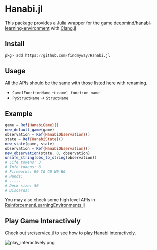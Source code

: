 # Hanabi.jl

This package provides a Julia wrapper for the game [deepmind/hanabi-learning-environment](https://github.com/deepmind/hanabi-learning-environment) with [Clang.jl](https://github.com/JuliaInterop/Clang.jl)

## Install

```julia
pkg> add https://github.com/findmyway/Hanabi.jl
```

## Usage

All the APIs should be the same with those listed [here](https://github.com/findmyway/hanabi-learning-environment/blob/master/pyhanabi.h) with renaming.

- `CamelFunctionName` -> `camel_function_name`
- `PyStructName` -> `StructName`

## Example

```julia
game = Ref{HanabiGame}()
new_default_game(game)
observation = Ref{HanabiObservation}()
state = Ref{HanabiState}()
new_state(game, state)
observation = Ref{HanabiObservation}()
new_observation(state, 0, observation)
unsafe_string(obs_to_string(observation))
# Life tokens: 3
# Info tokens: 8
# Fireworks: R0 Y0 G0 W0 B0
# Hands:
# -----
# Deck size: 50
# Discards:
```

You may also check some high level APIs in [ReinforcementLearningEnvironments.jl](https://github.com/JuliaReinforcementLearning/ReinforcementLearningEnvironments.jl)

## Play Game Interactively

Check out [src/service.jl](https://github.com/JuliaReinforcementLearning/Hanabi.jl/blob/master/src/service.jl) to see how to play Hanabi interactively.

![play_interactively.png](https://raw.githubusercontent.com/JuliaReinforcementLearning/Hanabi.jl/master/docs/src/assets/play_interactively.png)